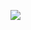 [![](https://github-readme-stats.vercel.app/api?username=IWorldManI&theme=dark)](https://github.com/IWorldManI/github-readme-stats)

